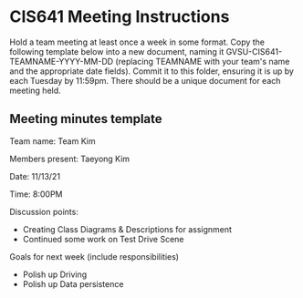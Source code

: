 # CIS641 Meeting Instructions

Hold a team meeting at least once a week in some format.  Copy the following template below into a new document, naming it GVSU-CIS641-TEAMNAME-YYYY-MM-DD (replacing TEAMNAME with your team's name and the appropriate date fields).  Commit it to this folder, ensuring it is up by each Tuesday by 11:59pm.  There should be a unique document for each meeting held.

## Meeting minutes template

Team name: Team Kim

Members present: Taeyong Kim

Date: 11/13/21

Time: 8:00PM

Discussion points: 

* Creating Class Diagrams & Descriptions for assignment
* Continued some work on Test Drive Scene

Goals for next week (include responsibilities)

* Polish up Driving
* Polish up Data persistence